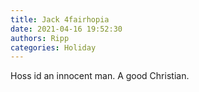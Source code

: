 ```yaml
---
title: Jack 4fairhopia
date: 2021-04-16 19:52:30
authors: Ripp
categories: Holiday
---
```


 Hoss id an innocent man. A good Christian.